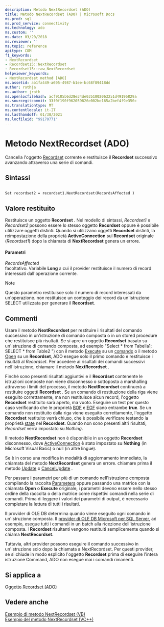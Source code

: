 ```yaml
---
description: Metodo NextRecordset (ADO)
title: Metodo NextRecordset (ADO) | Microsoft Docs
ms.prod: sql
ms.prod_service: connectivity
ms.technology: ado
ms.custom: ''
ms.date: 03/20/2018
ms.reviewer: ''
ms.topic: reference
apitype: COM
f1_keywords:
- NextRecordset
- Recordset15::NextRecordset
- Recordset15::raw_NextRecordset
helpviewer_keywords:
- NextRecordset method [ADO]
ms.assetid: ab1fa449-a695-4987-b1ee-bc68f89418dd
author: rothja
ms.author: jroth
ms.openlocfilehash: acf9105b6d28e34de0351002063251d49196829a
ms.sourcegitcommit: 33f0f190f962059826e002be165a2bef4f9e350c
ms.translationtype: MT
ms.contentlocale: it-IT
ms.lasthandoff: 01/30/2021
ms.locfileid: "99170771"
---
```

# <a name="nextrecordset-method-ado"></a>Metodo NextRecordset (ADO)
Cancella l'oggetto [Recordset](./recordset-object-ado.md) corrente e restituisce il **Recordset** successivo avanzando attraverso una serie di comandi.  
  
## <a name="syntax"></a>Sintassi  
  
```  
  
Set recordset2 = recordset1.NextRecordset(RecordsAffected )  
```  
  
## <a name="return-value"></a>Valore restituito  
 Restituisce un oggetto **Recordset** . Nel modello di sintassi, *Recordset1* e *Recordset2* possono essere lo stesso oggetto **Recordset** oppure è possibile utilizzare oggetti distinti. Quando si utilizzano oggetti **Recordset** distinti, la reimpostazione della proprietà **ActiveConnection** sul **Recordset** originale (*Recordset1*) dopo la chiamata di **NextRecordset** genera un errore.  
  
#### <a name="parameters"></a>Parametri  
 *RecordsAffected*  
 facoltativo. Variabile **Long** a cui il provider restituisce il numero di record interessati dall'operazione corrente.  
  
> [!NOTE]
>  Questo parametro restituisce solo il numero di record interessati da un'operazione. non restituisce un conteggio dei record da un'istruzione SELECT utilizzata per generare il **Recordset**.  
  
## <a name="remarks"></a>Commenti  
 Usare il metodo **NextRecordset** per restituire i risultati del comando successivo in un'istruzione di comando composta o in un stored procedure che restituisce più risultati. Se si apre un oggetto **Recordset** basato su un'istruzione di comando composta, ad esempio "Select \* from Tabella1; SELECT \* from Table2 ") con il metodo [Execute](./execute-method-ado-command.md) su un [comando](./command-object-ado.md) o il metodo [Open](./open-method-ado-recordset.md) su un **Recordset**, ADO esegue solo il primo comando e restituisce i risultati al *Recordset*. Per accedere ai risultati dei comandi successivi nell'istruzione, chiamare il metodo **NextRecordset** .  
  
 Finché sono presenti risultati aggiuntivi e il **Recordset** contenente le istruzioni composte non viene disconnesso o sottoposto a marshalling attraverso i limiti del processo, il metodo **NextRecordset** continuerà a restituire oggetti **Recordset** . Se un comando di restituzione della riga viene eseguito correttamente, ma non restituisce alcun record, l'oggetto **Recordset** restituito sarà aperto, ma vuoto. Eseguire un test per questo caso verificando che le proprietà [BOF](./bof-eof-properties-ado.md) e [EOF](./bof-eof-properties-ado.md) siano entrambe **true**. Se un comando non restituito dalla riga viene eseguito correttamente, l'oggetto **Recordset** restituito verrà chiuso, che è possibile verificare testando la proprietà [state](./state-property-ado.md) nel **Recordset**. Quando non sono presenti altri risultati, *Recordset* verrà impostato su *Nothing*.  
  
 Il metodo **NextRecordset** non è disponibile in un oggetto **Recordset** disconnesso, dove [ActiveConnection](./activeconnection-property-ado.md) è stato impostato su **Nothing** (in Microsoft Visual Basic) o null (in altre lingue).  
  
 Se è in corso una modifica in modalità di aggiornamento immediato, la chiamata del metodo **NextRecordset** genera un errore. chiamare prima il metodo [Update](./update-method.md) o [CancelUpdate](./cancelupdate-method-ado.md) .  
  
 Per passare i parametri per più di un comando nell'istruzione composta compilando la raccolta [Parameters](./parameters-collection-ado.md) oppure passando una matrice con la chiamata **Open** o **Execute** originale, i parametri devono essere nello stesso ordine della raccolta o della matrice come rispettivi comandi nella serie di comandi. Prima di leggere i valori dei parametri di output, è necessario completare la lettura di tutti i risultati.  
  
 Il provider di OLE DB determina quando viene eseguito ogni comando in un'istruzione composta. Il [provider di OLE DB Microsoft per SQL Server](../../guide/appendixes/microsoft-ole-db-provider-for-sql-server.md), ad esempio, esegue tutti i comandi in un batch alla ricezione dell'istruzione composta. I **Recordset** risultanti vengono restituiti semplicemente quando si chiama **NextRecordset**.  
  
 Tuttavia, altri provider possono eseguire il comando successivo in un'istruzione solo dopo la chiamata a NextRecordset. Per questi provider, se si chiude in modo esplicito l'oggetto **Recordset** prima di eseguire l'intera istruzione Command, ADO non esegue mai i comandi rimanenti.  
  
## <a name="applies-to"></a>Si applica a  
 [Oggetto Recordset (ADO)](./recordset-object-ado.md)  
  
## <a name="see-also"></a>Vedere anche  
 [Esempio di metodo NextRecordset (VB)](./nextrecordset-method-example-vb.md)   
 [Esempio del metodo NextRecordset (VC++)](./nextrecordset-method-example-vc.md)